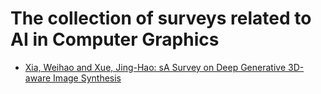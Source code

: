 # The collection of surveys related to AI in Computer Graphics

* [Xia, Weihao and Xue, Jing-Hao: sA Survey on Deep Generative 3D-aware Image Synthesis](3D-aware-Gen-weihaox/README.md)
